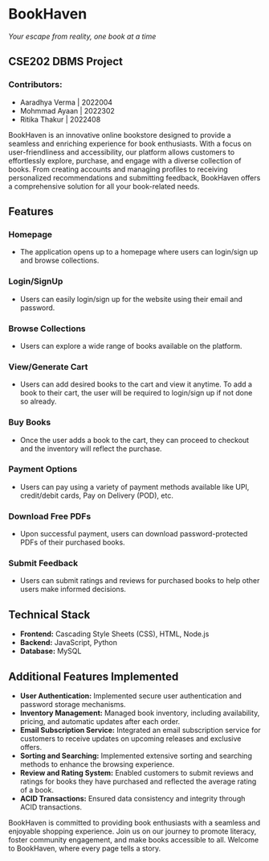 # BookHaven
*Your escape from reality, one book at a time*

## CSE202 DBMS Project

### Contributors:
- Aaradhya Verma | 2022004 
- Mohmmad Ayaan  | 2022302
- Ritika Thakur  | 2022408

BookHaven is an innovative online bookstore designed to provide a seamless and enriching experience for book enthusiasts. With a focus on user-friendliness and accessibility, our platform allows customers to effortlessly explore, purchase, and engage with a diverse collection of books. From creating accounts and managing profiles to receiving personalized recommendations and submitting feedback, BookHaven offers a comprehensive solution for all your book-related needs.

## Features

### Homepage
- The application opens up to a homepage where users can login/sign up and browse collections.

### Login/SignUp
- Users can easily login/sign up for the website using their email and password.

### Browse Collections
- Users can explore a wide range of books available on the platform.

### View/Generate Cart
- Users can add desired books to the cart and view it anytime. To add a book to their cart, the user will be required to login/sign up if not done so already.

### Buy Books
- Once the user adds a book to the cart, they can proceed to checkout and the inventory will reflect the purchase.

### Payment Options
- Users can pay using a variety of payment methods available like UPI, credit/debit cards, Pay on Delivery (POD), etc.

### Download Free PDFs
- Upon successful payment, users can download password-protected PDFs of their purchased books.

### Submit Feedback
- Users can submit ratings and reviews for purchased books to help other users make informed decisions.

## Technical Stack

- **Frontend:** Cascading Style Sheets (CSS), HTML, Node.js
- **Backend:** JavaScript, Python
- **Database:** MySQL

## Additional Features Implemented

- **User Authentication:** Implemented secure user authentication and password storage mechanisms.
- **Inventory Management:** Managed book inventory, including availability, pricing, and automatic updates after each order.
- **Email Subscription Service:** Integrated an email subscription service for customers to receive updates on upcoming releases and exclusive offers.
- **Sorting and Searching:** Implemented extensive sorting and searching methods to enhance the browsing experience.
- **Review and Rating System:** Enabled customers to submit reviews and ratings for books they have purchased and reflected the average rating of a book.
- **ACID Transactions:** Ensured data consistency and integrity through ACID transactions.

BookHaven is committed to providing book enthusiasts with a seamless and enjoyable shopping experience. Join us on our journey to promote literacy, foster community engagement, and make books accessible to all. Welcome to BookHaven, where every page tells a story.
